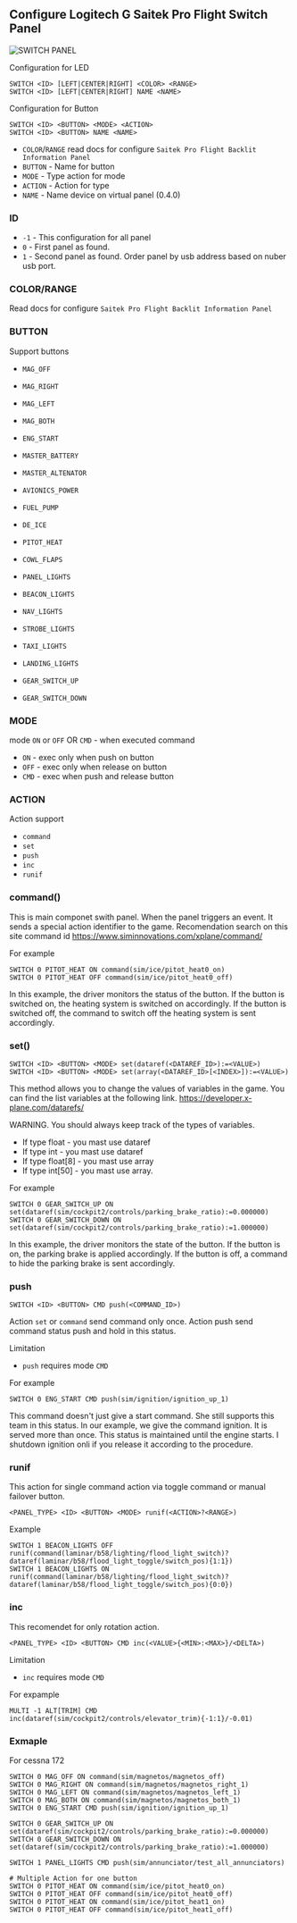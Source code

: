 ## Configure Logitech G Saitek Pro Flight Switch Panel
![SWITCH PANEL](img/switch.webp)

Configuration for LED
```
SWITCH <ID> [LEFT|CENTER|RIGHT] <COLOR> <RANGE>
SWITCH <ID> [LEFT|CENTER|RIGHT] NAME <NAME>
```
Configuration for Button
```
SWITCH <ID> <BUTTON> <MODE> <ACTION>
SWITCH <ID> <BUTTON> NAME <NAME>
```
* `COLOR`/`RANGE` read docs for configure ```Saitek Pro Flight Backlit Information Panel```
* `BUTTON` - Name for button
* `MODE` - Type action for mode
* `ACTION` - Action for type
* `NAME` - Name device on virtual panel (0.4.0)

### ID
* ```-1``` - This configuration for all panel
* ```0``` - First panel as found.
* ```1``` - Second panel as found.
Order panel by usb address based on nuber usb port.

### COLOR/RANGE
Read docs for configure ```Saitek Pro Flight Backlit Information Panel```

### BUTTON
Support buttons
* `MAG_OFF`
* `MAG_RIGHT`
* `MAG_LEFT`
* `MAG_BOTH`
* `ENG_START`

* `MASTER_BATTERY`
* `MASTER_ALTENATOR`

* `AVIONICS_POWER`
* `FUEL_PUMP`
* `DE_ICE`
* `PITOT_HEAT`

* `COWL_FLAPS`

* `PANEL_LIGHTS`
* `BEACON_LIGHTS`
* `NAV_LIGHTS`
* `STROBE_LIGHTS`
* `TAXI_LIGHTS`
* `LANDING_LIGHTS`

* `GEAR_SWITCH_UP`
* `GEAR_SWITCH_DOWN`

### MODE 
mode `ON` or `OFF` OR `CMD` - when executed command
* `ON` - exec only when push on button
* `OFF` - exec only when release on button
* `CMD` - exec when push and release button

### ACTION
Action support 
* `command` 
* `set` 
* `push`
* `inc`
* `runif`

### command()
This is main componet swith panel. 
When the panel triggers an event.
It sends a special action identifier to the game.
Recomendation search on this site command id
https://www.siminnovations.com/xplane/command/

For example 
```
SWITCH 0 PITOT_HEAT ON command(sim/ice/pitot_heat0_on)
SWITCH 0 PITOT_HEAT OFF command(sim/ice/pitot_heat0_off)
```
In this example, the driver monitors the status of the button.
If the button is switched on, the heating system is switched on accordingly.
If the button is switched off, the command to switch off the heating system is sent accordingly.

### set()
```
SWITCH <ID> <BUTTON> <MODE> set(dataref(<DATAREF_ID>):=<VALUE>)
SWITCH <ID> <BUTTON> <MODE> set(array(<DATAREF_ID>[<INDEX>]):=<VALUE>)
```
This method allows you to change the values of variables in the game.
You can find the list variables at the following link.
https://developer.x-plane.com/datarefs/

WARNING.
You should always keep track of the types of variables.
* If type float - you mast use dataref
* If type int - you mast use dataref
* If type float[8] - you mast use array
* If type int[50] - you mast use array.

For example 
```
SWITCH 0 GEAR_SWITCH_UP ON set(dataref(sim/cockpit2/controls/parking_brake_ratio):=0.000000)
SWITCH 0 GEAR_SWITCH_DOWN ON set(dataref(sim/cockpit2/controls/parking_brake_ratio):=1.000000)
```
In this example, the driver monitors the state of the button.
If the button is on, the parking brake is applied accordingly.
If the button is off, a command to hide the parking brake is sent accordingly.

### push
```
SWITCH <ID> <BUTTON> CMD push(<COMMAND_ID>)
```
Action `set` or `command` send command only once.
Action push send command status push and hold in this status.

Limitation 
* `push` requires mode `CMD`

For example
```
SWITCH 0 ENG_START CMD push(sim/ignition/ignition_up_1)
```
This command doesn't just give a start command.
She still supports this team in this status.
In our example, we give the command ignition.
It is served more than once. 
This status is maintained until the engine starts.
І shutdown ignition onli if you release it according to the procedure.

### runif
This action for single command action via toggle command or manual failover button.
```
<PANEL_TYPE> <ID> <BUTTON> <MODE> runif(<ACTION>?<RANGE>)
```

Example
```
SWITCH 1 BEACON_LIGHTS OFF runif(command(laminar/b58/lighting/flood_light_switch)?dataref(laminar/b58/flood_light_toggle/switch_pos){1:1})
SWITCH 1 BEACON_LIGHTS ON runif(command(laminar/b58/lighting/flood_light_switch)?dataref(laminar/b58/flood_light_toggle/switch_pos){0:0})
```

### inc
This recomendet for only rotation action.
```
<PANEL_TYPE> <ID> <BUTTON> CMD inc(<VALUE>{<MIN>:<MAX>}/<DELTA>)
```

Limitation 
* `inc` requires mode `CMD`

For expample
```
MULTI -1 ALT[TRIM] CMD  inc(dataref(sim/cockpit2/controls/elevator_trim){-1:1}/-0.01)
```


### Exmaple

For cessna 172
```
SWITCH 0 MAG_OFF ON command(sim/magnetos/magnetos_off)
SWITCH 0 MAG_RIGHT ON command(sim/magnetos/magnetos_right_1)
SWITCH 0 MAG_LEFT ON command(sim/magnetos/magnetos_left_1)
SWITCH 0 MAG_BOTH ON command(sim/magnetos/magnetos_both_1)
SWITCH 0 ENG_START CMD push(sim/ignition/ignition_up_1)

SWITCH 0 GEAR_SWITCH_UP ON set(dataref(sim/cockpit2/controls/parking_brake_ratio):=0.000000)
SWITCH 0 GEAR_SWITCH_DOWN ON set(dataref(sim/cockpit2/controls/parking_brake_ratio):=1.000000)

SWITCH 1 PANEL_LIGHTS CMD push(sim/annunciator/test_all_annunciators)

# Multiple Action for one button
SWITCH 0 PITOT_HEAT ON command(sim/ice/pitot_heat0_on)
SWITCH 0 PITOT_HEAT OFF command(sim/ice/pitot_heat0_off)
SWITCH 0 PITOT_HEAT ON command(sim/ice/pitot_heat1_on)
SWITCH 0 PITOT_HEAT OFF command(sim/ice/pitot_heat1_off)

```
